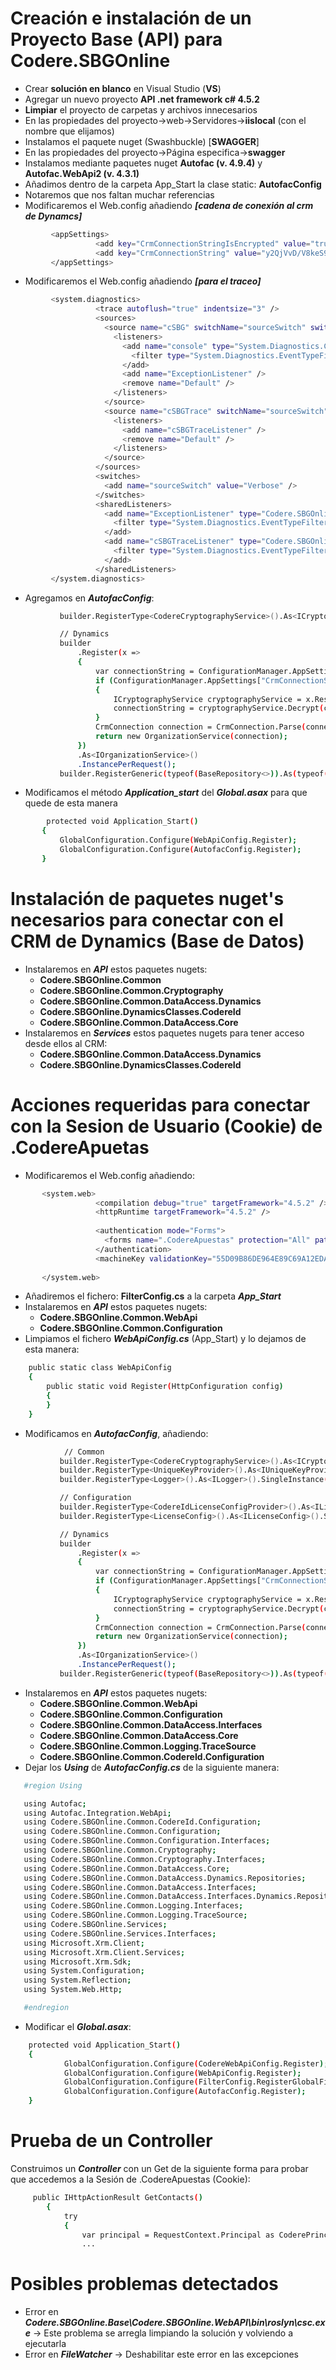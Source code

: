 # Creación e instalación de un Proyecto Base (API) para Codere.SBGOnline

 - Crear **solución en blanco** en Visual Studio (**VS**)
 - Agregar un nuevo proyecto **API .net framework c# 4.5.2**
 - **Limpiar** el proyecto de carpetas y archivos innecesarios
 - En las propiedades del proyecto->web->Servidores->**iislocal** (con el nombre que elijamos)
 - Instalamos el paquete nuget (Swashbuckle) [**SWAGGER**]
 - En las propiedades del proyecto->Página especifica->**swagger**
 - Instalamos mediante paquetes nuget **Autofac (v. 4.9.4)** y **Autofac.WebApi2 (v. 4.3.1)**
 - Añadimos dentro de la carpeta App_Start la clase static: **AutofacConfig**
 - Notaremos que nos faltan muchar referencias
 - Modificaremos el Web.config añadiendo ***[cadena de conexión al crm de Dynamcs]***
 ```sh
		  <appSettings>
					<add key="CrmConnectionStringIsEncrypted" value="true" />
					<add key="CrmConnectionString" value="y2QjVvD/V8keS9dnOQlqVJmx9GOM8zI0ah1A400kS4Z7pNYSU78LyeC2uRRKJ6cNR6qkicdqJhp/+Gwu82a8KhgcWqtlThw7/LLcH6HOPpw=" />
		  </appSettings>
 ```
  - Modificaremos el Web.config añadiendo ***[para el traceo]***
 ```sh
		  <system.diagnostics>
					<trace autoflush="true" indentsize="3" />
					<sources>
					  <source name="cSBG" switchName="sourceSwitch" switchType="System.Diagnostics.SourceSwitch">
						<listeners>
						  <add name="console" type="System.Diagnostics.ConsoleTraceListener">
							<filter type="System.Diagnostics.EventTypeFilter" initializeData="Error" />
						  </add>
						  <add name="ExceptionListener" />
						  <remove name="Default" />
						</listeners>
					  </source>
					  <source name="cSBGTrace" switchName="sourceSwitch" switchType="System.Diagnostics.SourceSwitch">
						<listeners>
						  <add name="cSBGTraceListener" />
						  <remove name="Default" />
						</listeners>
					  </source>
					</sources>
					<switches>
					  <add name="sourceSwitch" value="Verbose" />
					</switches>
					<sharedListeners>
					  <add name="ExceptionListener" type="Codere.SBGOnline.Common.CodereTraceListener, Codere.SBGOnline.Common" initializeData="C:\cSbg_Logs\userServices_exceptionLog" traceOutputOptions="Callstack">
						<filter type="System.Diagnostics.EventTypeFilter" initializeData="Error" />
					  </add>
					  <add name="cSBGTraceListener" type="Codere.SBGOnline.Common.CodereTraceListener, Codere.SBGOnline.Common" initializeData="C:\cSbg_Logs\userServices_traceLog" traceOutputOptions="ProcessId, DateTime,ThreadId">
						<filter type="System.Diagnostics.EventTypeFilter" initializeData="Verbose" />
					  </add>
					</sharedListeners>
		  </system.diagnostics>
 ```
 - Agregamos en ***AutofacConfig***:
 ```sh
            builder.RegisterType<CodereCryptographyService>().As<ICryptographyService>().SingleInstance();

            // Dynamics
            builder
                .Register(x =>
                {
                    var connectionString = ConfigurationManager.AppSettings["CrmConnectionString"];
                    if (ConfigurationManager.AppSettings["CrmConnectionStringIsEncrypted"] == "true")
                    {
                        ICryptographyService cryptographyService = x.Resolve<ICryptographyService>();
                        connectionString = cryptographyService.Decrypt(connectionString);
                    }
                    CrmConnection connection = CrmConnection.Parse(connectionString);
                    return new OrganizationService(connection);
                })
                .As<IOrganizationService>()
                .InstancePerRequest();
            builder.RegisterGeneric(typeof(BaseRepository<>)).As(typeof(IDynamicsRepository<>)).InstancePerRequest();
 ```
 - Modificamos el método ***Application_start*** del ***Global.asax*** para que quede de esta manera
 ```sh
         protected void Application_Start()
        {
            GlobalConfiguration.Configure(WebApiConfig.Register);
            GlobalConfiguration.Configure(AutofacConfig.Register);
        }
 ```
 
# Instalación de paquetes nuget's necesarios para conectar con el CRM de Dynamics (Base de Datos)
 
 - Instalaremos en ***API*** estos paquetes nugets:
	- **Codere.SBGOnline.Common**
	- **Codere.SBGOnline.Common.Cryptography**
	- **Codere.SBGOnline.Common.DataAccess.Dynamics**
	- **Codere.SBGOnline.DynamicsClasses.CodereId**
	- **Codere.SBGOnline.Common.DataAccess.Core**
- Instalaremos en ***Services*** estos paquetes nugets para tener acceso desde ellos al CRM:
	- **Codere.SBGOnline.Common.DataAccess.Dynamics**
	- **Codere.SBGOnline.DynamicsClasses.CodereId**
	
# Acciones requeridas para conectar con la Sesion de Usuario (Cookie) de .CodereApuetas
- Modificaremos el Web.config añadiendo: 
 ```sh
		<system.web>
					<compilation debug="true" targetFramework="4.5.2" />
					<httpRuntime targetFramework="4.5.2" />
					
					<authentication mode="Forms">
					  <forms name=".CodereApuestas" protection="All" path="/" enableCrossAppRedirects="true" loginUrl="~/Account/Login" timeout="20" />
					</authentication>
					<machineKey validationKey="55D09B86DE964E89C69A12EDAF0B021E698FE8CBC345FB6B5BD0FA1CA4180D12F44F8979EB0E733F5EFCEA3D4D0480555A095AFF6761FFDAC871869E3DECA094" decryptionKey="B60C3188BEE5F493959A62C9884E9EEF61E711BA21CECF0DCBC00A2CAC6FA934" validation="SHA1" decryption="AES" />
					
		</system.web>
```
- Añadiremos el fichero: **FilterConfig.cs** a la carpeta ***App_Start***
- Instalaremos en ***API*** estos paquetes nugets:
	- **Codere.SBGOnline.Common.WebApi**
	- **Codere.SBGOnline.Common.Configuration**
- Limpiamos el fichero ***WebApiConfig.cs*** (App_Start) y lo dejamos de esta manera:
```sh
    public static class WebApiConfig
    {
        public static void Register(HttpConfiguration config)
        {
        }
    }
```
- Modificamos en ***AutofacConfig***, añadiendo:
 ```sh
             // Common
            builder.RegisterType<CodereCryptographyService>().As<ICryptographyService>().SingleInstance();
            builder.RegisterType<UniqueKeyProvider>().As<IUniqueKeyProvider>().SingleInstance();
            builder.RegisterType<Logger>().As<ILogger>().SingleInstance();

            // Configuration
            builder.RegisterType<CodereIdLicenseConfigProvider>().As<ILicenseConfigProvider>().InstancePerRequest();
            builder.RegisterType<LicenseConfig>().As<ILicenseConfig>().SingleInstance();

            // Dynamics
            builder
                .Register(x =>
                {
                    var connectionString = ConfigurationManager.AppSettings["CrmConnectionString"];
                    if (ConfigurationManager.AppSettings["CrmConnectionStringIsEncrypted"] == "true")
                    {
                        ICryptographyService cryptographyService = x.Resolve<ICryptographyService>();
                        connectionString = cryptographyService.Decrypt(connectionString);
                    }
                    CrmConnection connection = CrmConnection.Parse(connectionString);
                    return new OrganizationService(connection);
                })
                .As<IOrganizationService>()
                .InstancePerRequest();
            builder.RegisterGeneric(typeof(BaseRepository<>)).As(typeof(IDynamicsRepository<>)).InstancePerRequest();
```
- Instalaremos en ***API*** estos paquetes nugets: 
	- **Codere.SBGOnline.Common.WebApi**
	- **Codere.SBGOnline.Common.Configuration**
	- **Codere.SBGOnline.Common.DataAccess.Interfaces**
	- **Codere.SBGOnline.Common.DataAccess.Core**
	- **Codere.SBGOnline.Common.Logging.TraceSource**
	- **Codere.SBGOnline.Common.CodereId.Configuration**
- Dejar los ***Using*** de ***AutofacConfig.cs*** de la siguiente manera:

 ```sh
    #region Using

    using Autofac;
    using Autofac.Integration.WebApi;
    using Codere.SBGOnline.Common.CodereId.Configuration;
    using Codere.SBGOnline.Common.Configuration;
    using Codere.SBGOnline.Common.Configuration.Interfaces;
    using Codere.SBGOnline.Common.Cryptography;
    using Codere.SBGOnline.Common.Cryptography.Interfaces;
    using Codere.SBGOnline.Common.DataAccess.Core;
    using Codere.SBGOnline.Common.DataAccess.Dynamics.Repositories;
    using Codere.SBGOnline.Common.DataAccess.Interfaces;
    using Codere.SBGOnline.Common.DataAccess.Interfaces.Dynamics.Repositories;
    using Codere.SBGOnline.Common.Logging.Interfaces;
    using Codere.SBGOnline.Common.Logging.TraceSource;
    using Codere.SBGOnline.Services;
    using Codere.SBGOnline.Services.Interfaces;
    using Microsoft.Xrm.Client;
    using Microsoft.Xrm.Client.Services;
    using Microsoft.Xrm.Sdk;
    using System.Configuration;
    using System.Reflection;
    using System.Web.Http;

    #endregion
 ```
 - Modificar el ***Global.asax***:
```sh
	protected void Application_Start()
	{
			GlobalConfiguration.Configure(CodereWebApiConfig.Register);
			GlobalConfiguration.Configure(WebApiConfig.Register);
			GlobalConfiguration.Configure(FilterConfig.RegisterGlobalFilters);
			GlobalConfiguration.Configure(AutofacConfig.Register);
	}
```

# Prueba de un Controller

Construimos un ***Controller*** con un Get de la siguiente forma para probar que accedemos a la Sesión de .CodereApuestas (Cookie):
```sh
     public IHttpActionResult GetContacts()
        {
            try
            {
                var principal = RequestContext.Principal as CoderePrincipal;
				...
```	

# Posibles problemas detectados

- Error en ***Codere.SBGOnline.Base\Codere.SBGOnline.WebAPI\bin\roslyn\csc.exe*** -> Este problema se arregla limpiando la solución y volviendo a ejecutarla
- Error en ***FileWatcher*** -> Deshabilitar este error en las excepciones
